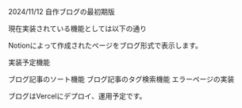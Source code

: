 2024/11/12
自作ブログの最初期版

現在実装されている機能としては以下の通り

Notionによって作成されたページをブログ形式で表示します。

実装予定機能

  ブログ記事のソート機能
  ブログ記事のタグ検索機能
  エラーページの実装

ブログはVercelにデプロイ、運用予定です。

